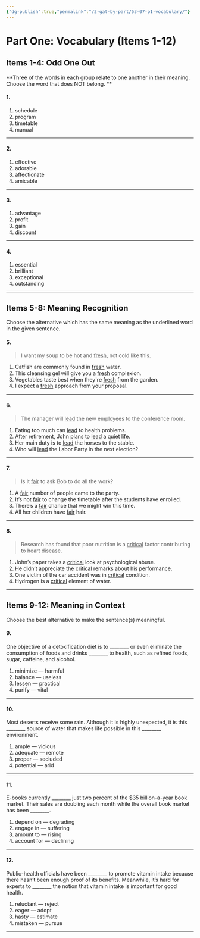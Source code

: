 ```yaml
---
{"dg-publish":true,"permalink":"/2-gat-by-part/53-07-p1-vocabulary/"}
---
```


# Part One: Vocabulary (Items 1-12)  

## Items 1-4: Odd One Out  
**Three of the words in each group relate to one another in their meaning. Choose the word that does NOT belong.  **

#### 1.  
1. schedule  
2. program  
3. timetable  
4. manual  

---  

#### 2.  
1. effective  
2. adorable  
3. affectionate  
4. amicable  

---  

#### 3.  
1. advantage  
2. profit  
3. gain  
4. discount  

---  

#### 4.  
1. essential  
2. brilliant  
3. exceptional  
4. outstanding  

---  

## Items 5-8: Meaning Recognition  
Choose the alternative which has the same meaning as the underlined word in the given sentence.  

#### 5.  
> I want my soup to be hot and <u>fresh</u>, not cold like this.  

1. Catfish are commonly found in <u>fresh</u> water.  
2. This cleansing gel will give you a <u>fresh</u> complexion.  
3. Vegetables taste best when they're <u>fresh</u> from the garden.  
4. I expect a <u>fresh</u> approach from your proposal.  

---  

#### 6.  
> The manager will <u>lead</u> the new employees to the conference room.  

1. Eating too much can <u>lead</u> to health problems.  
2. After retirement, John plans to <u>lead</u> a quiet life.  
3. Her main duty is to <u>lead</u> the horses to the stable.  
4. Who will <u>lead</u> the Labor Party in the next election?  

---  

#### 7.  
> Is it <u>fair</u> to ask Bob to do all the work?  

1. A <u>fair</u> number of people came to the party.  
2. It’s not <u>fair</u> to change the timetable after the students have enrolled.  
3. There’s a <u>fair</u> chance that we might win this time.  
4. All her children have <u>fair</u> hair.  

---  

#### 8.  
> Research has found that poor nutrition is a <u>critical</u> factor contributing to heart disease.  

1. John’s paper takes a <u>critical</u> look at psychological abuse.  
2. He didn’t appreciate the <u>critical</u> remarks about his performance.  
3. One victim of the car accident was in <u>critical</u> condition.  
4. Hydrogen is a <u>critical</u> element of water.  

---  

## Items 9-12: Meaning in Context  
Choose the best alternative to make the sentence(s) meaningful.  

#### 9.  
One objective of a detoxification diet is to \_\_\_\_\_\_\_\_ or even eliminate the consumption of foods and drinks \_\_\_\_\_\_\_\_ to health, such as refined foods, sugar, caffeine, and alcohol.  

1. minimize — harmful  
2. balance — useless  
3. lessen — practical  
4. purify — vital  

---  

#### 10.  
Most deserts receive some rain. Although it is highly unexpected, it is this \_\_\_\_\_\_\_\_ source of water that makes life possible in this \_\_\_\_\_\_\_\_ environment.  

1. ample — vicious  
2. adequate — remote  
3. proper — secluded  
4. potential — arid  

---  

#### 11.  
E-books currently \_\_\_\_\_\_\_\_ just two percent of the $35 billion-a-year book market. Their sales are doubling each month while the overall book market has been \_\_\_\_\_\_\_\_.  

1. depend on — degrading  
2. engage in — suffering  
3. amount to — rising  
4. account for — declining  

---  

#### 12.  
Public-health officials have been \_\_\_\_\_\_\_\_ to promote vitamin intake because there hasn’t been enough proof of its benefits. Meanwhile, it’s hard for experts to \_\_\_\_\_\_\_\_ the notion that vitamin intake is important for good health.  

1. reluctant — reject  
2. eager — adopt  
3. hasty — estimate  
4. mistaken — pursue  

---
